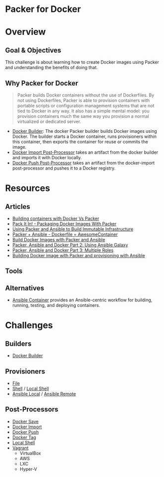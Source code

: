 Packer for Docker
=================

# Overview

## Goal & Objectives

This challenge is about learning how to create Docker images using Packer and understanding the benefits of doing that.

## Why Packer for Docker

> Packer builds Docker containers without the use of Dockerfiles. By not using Dockerfiles, Packer is able to provision containers with portable scripts or configuration management systems that are not tied to Docker in any way. It also has a simple mental model: you provision containers much the same way you provision a normal virtualized or dedicated server.

- [Docker Builder](https://www.packer.io/docs/builders/docker.html): The docker Packer builder builds Docker images using Docker. The builder starts a Docker container, runs provisioners within this container, then exports the container for reuse or commits the image.
- [Docker Import Post-Processor](https://www.packer.io/docs/post-processors/docker-import.html) takes an artifact from the docker builder and imports it with Docker locally.
- [Docker Push Post-Processor](https://www.packer.io/docs/post-processors/docker-push.html) takes an artifact from the docker-import post-processor and pushes it to a Docker registry.

# Resources

## Articles

- [Building containers with Docker Vs Packer](https://adampie.co.uk/docker-vs-packer/)
- [Pack It In! - Packaging Docker Images With Packer](https://ixis.co.uk/blog/pack-it-packaging-docker-images-packer)
- [Using Packer and Ansible to Build Immutable Infrastructure](https://blog.codeship.com/packer-ansible/)
- [Packer + Ansible - Dockerfile = AwesomeContainer](https://alex.dzyoba.com/blog/packer-for-docker/)
- [Build Docker Images with Packer and Ansible](https://blog.james-carr.org/build-docker-images-with-packer-and-ansible-3f40b734ef4f)
- [Packer, Ansible and Docker Part 2: Using Ansible Galaxy](https://blog.james-carr.org/packer-ansible-and-docker-part-2-using-roles-363cbf5dcc7d)
- [Packer, Ansible and Docker Part 3: Multiple Roles](https://blog.james-carr.org/packer-ansible-and-docker-part-3-multiple-roles-121828f79b95)
- [Building Docker image with Packer and provisioning with Ansible](https://gist.github.com/maxivak/2d014f591fc8b7c39d484ac8d17f2a55)

## Tools

## Alternatives

- [Ansible Container](https://docs.ansible.com/ansible-container/) provides an Ansible-centric workflow for building, running, testing, and deploying containers.

# Challenges

## Builders

- [Docker Builder](https://www.packer.io/docs/builders/docker.html)

## Provisioners

- [File](https://www.packer.io/docs/provisioners/file.html)
- [Shell](https://www.packer.io/docs/provisioners/shell.html) / [Local Shell](https://www.packer.io/docs/provisioners/shell-local.html)
- [Ansible Local](https://www.packer.io/docs/provisioners/ansible-local.html) / [Ansible Remote](https://www.packer.io/docs/provisioners/ansible.html)

## Post-Processors

- [Docker Save](https://www.packer.io/docs/post-processors/docker-save.html)
- [Docker Import](https://www.packer.io/docs/post-processors/docker-import.html)
- [Docker Push](https://www.packer.io/docs/post-processors/docker-push.html)
- [Docker Tag](https://www.packer.io/docs/post-processors/docker-tag.html)
- [Local Shell](https://www.packer.io/docs/post-processors/shell-local.html)
- [Vagrant](https://www.packer.io/docs/post-processors/vagrant.html)
    - VirtualBox
    - AWS
    - LXC
    - Hyper-V
